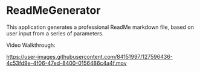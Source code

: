 # ReadMeGenerator
This application generates a professional ReadMe markdown file, based on user input from a series of parameters. 

Video Walkthrough:

https://user-images.githubusercontent.com/84151997/127596436-4c53fd9e-4f06-47ed-8400-0156486c4a4f.mov



